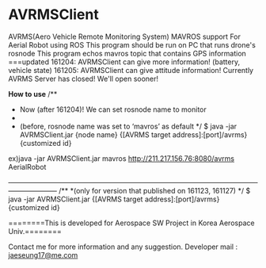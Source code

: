 # AVRMSClient
AVRMS(Aero Vehicle Remote Monitoring System)
MAVROS support
For Aerial Robot using ROS
This program should be run on PC that runs drone's rosnode
This program echos mavros topic that contains GPS information
===updated
161204: AVRMSClient can give more information! (battery, vehicle state)
161205: AVRMSClient can give attitude information!
Currently AVRMS Server has closed! We'll open sooner!

****How to use****
/**
 * Now (after 161204)! We can set rosnode name to monitor
 *
 * (before, rosnode name was set to ‘mavros’ as default
 */
$ java -jar AVRMSClient.jar {node name} {[AVRMS target address]:[port]/avrms} {customized id}

ex)java -jar AVRMSClient.jar mavros http://211.217.156.76:8080/avrms AerialRobot

———————————————————————————————————————————
/**
 *(only for version that published on 161123, 161127)
 */
$ java -jar AVRMSClient.jar {[AVRMS target address]:[port]/avrms} {customized id}


========This is developed for Aerospace SW Project in Korea Aerospace Univ.========

Contact me for more information and any suggestion.
Developer mail : jaeseung17@me.com
